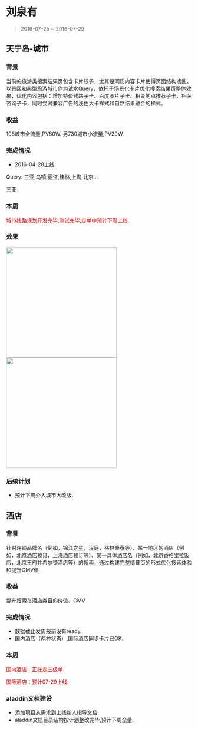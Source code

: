 # 刘泉有

> 2016-07-25 ~ 2016-07-29

## 天宁岛-城市

### 背景

当前的旅游类搜索结果页包含卡片较多，尤其是同质内容卡片使得页面结构凌乱。以景区和典型旅游城市作为试水Query，依托于场景化卡片优化搜索结果页整体效果，优化内容包括：增加特价线路子卡、百度图片子卡、相关地点推荐子卡、相关咨询子卡，同时尝试兼容广告的浅色大卡样式和自然结果融合的样式。

### 收益

108城市全流量,PV80W.
另730城市小流量,PV20W.

### 完成情况

- 2016-04-28上线

Query: 三亚,乌镇,丽江,桂林,上海,北京...

[三亚](https://m.baidu.com/s?word=%E4%B8%89%E4%BA%9A&sid=105601)

### 本周

<span style="color:#c00">城市线路规划开发完毕,测试完毕,走单中预计下周上线.</span>

### 效果

<img src="http://gitlab.baidu.com/psfe/ala-weeklyreport/uploads/1691a872ac3d6561745b661f755552ea/image.png" width="300">

<img src="http://gitlab.baidu.com/psfe/ala-weeklyreport/uploads/914046790cf61a8b2d0fe785aa0b32fe/image.png"  width="300">

### 后续计划

* 预计下周介入城市大改版.

## 酒店

### 背景

针对连锁品牌名（例如，锦江之星，汉庭，格林豪泰等）、某一地区的酒店（例如，北京酒店预订，上海酒店预订等）、某一具体酒店名（例如，北京香格里拉饭店，北京王府井希尔顿酒店等）的搜索，通过构建完整情景页的形式优化搜索体验和提升GMV值

### 收益

提升搜索在酒店类目的价值、GMV

### 完成情况

- 数据截止发周报前没有ready.
- 国内酒店（两种状态）,国际酒店同步卡片已OK.

### 本周

<span style="color:#c00">国内酒店：正在走三级单.</span>

<span style="color:#c00">国际酒店：预计07-29上线.</span>

### aladdin文档建设

- 添加项目从需求到上线新人指导文档
- aladdin文档目录结构按计划整改完毕,预计下周全量.
